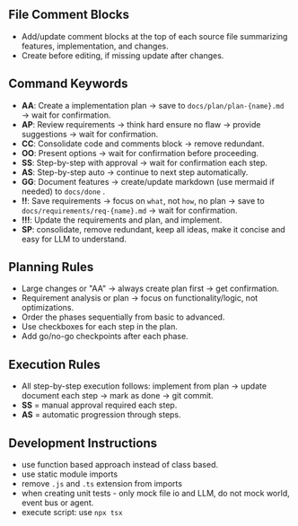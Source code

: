 ## File Comment Blocks
- Add/update comment blocks at the top of each source file summarizing features, implementation, and changes.
- Create before editing, if missing update after changes.

## Command Keywords
- **AA**: Create a implementation plan → save to `docs/plan/plan-{name}.md` → wait for confirmation.
- **AP**: Review requirements → think hard ensure no flaw → provide suggestions → wait for confirmation.
- **CC**: Consolidate code and comments block → remove redundant.
- **OO**: Present options → wait for confirmation before proceeding.
- **SS**: Step-by-step with approval → wait for confirmation each step.
- **AS**: Step-by-step auto → continue to next step automatically.
- **GG**: Document features → create/update markdown (use mermaid if needed) to `docs/done` .
- **!!**: Save requirements → focus on `what`, not `how`, no plan → save to `docs/requirements/req-{name}.md` → wait for confirmation.
- **!!!**: Update the requirements and plan, and implement.
- **SP**: consolidate, remove redundant, keep all ideas, make it concise and easy for LLM to understand.

## Planning Rules
- Large changes or "AA" → always create plan first → get confirmation.
- Requirement analysis or plan → focus on functionality/logic, not optimizations.
- Order the phases sequentially from basic to advanced.
- Use checkboxes for each step in the plan.
- Add go/no-go checkpoints after each phase.

## Execution Rules
- All step-by-step execution follows: implement from plan → update document each step → mark as done → git commit.
- **SS** = manual approval required each step.
- **AS** = automatic progression through steps.


## Development Instructions
- use function based approach instead of class based.
- use static module imports
- remove `.js` and `.ts` extension from imports
- when creating unit tests - only mock file io and LLM, do not mock world, event bus or agent.
- execute script: use `npx tsx` 